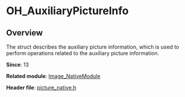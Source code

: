 # OH_AuxiliaryPictureInfo
<!--Kit: Image Kit-->
<!--Subsystem: Multimedia-->
<!--Owner: @aulight02-->
<!--Designer: @liyang_bryan-->
<!--Tester: @xchaosioda-->
<!--Adviser: @w_Machine_cc-->

## Overview

The struct describes the auxiliary picture information, which is used to perform operations related to the auxiliary picture information.

**Since**: 13

**Related module**: [Image_NativeModule](capi-image-nativemodule.md)

**Header file**: [picture_native.h](capi-picture-native-h.md)
